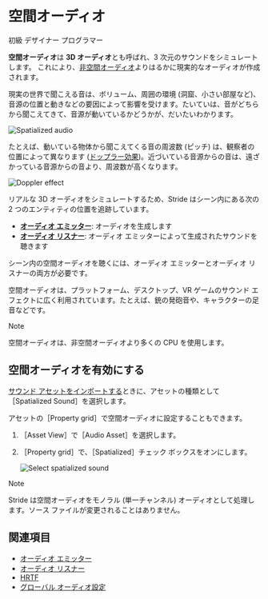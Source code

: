 # 空間オーディオ

<span class="badge text-bg-primary">初級</span>
<span class="badge text-bg-success">デザイナー</span>
<span class="badge text-bg-success">プログラマー</span>

**空間オーディオ**は **3D オーディオ**とも呼ばれ、3 次元のサウンドをシミュレートします。
これにより、[非空間オーディオ](non-spatialized-audio.md)よりはるかに現実的なオーディオが作成されます。

現実の世界で聞こえる音は、ボリューム、周囲の環境 (洞窟、小さい部屋など)、音源の位置と動きなどの要因によって影響を受けます。たいていは、音がどちらから聞こえてきて、音源が動いているかどうかが、だいたいわかります。

![Spatialized audio](media/audio-index-spatialized-audio.png)

たとえば、動いている物体から聞こえてくる音の周波数 (ピッチ) は、観察者の位置によって異なります ([ドップラー効果](https://en.wikipedia.org/wiki/Doppler_effect))。近づいている音源からの音は、遠ざかっている音源からの音より、周波数が高くなります。

![Doppler effect](media/audio-index-play-audio-doppler-effect.png)

リアルな 3D オーディオをシミュレートするため、Stride はシーン内にある次の 2 つのエンティティの位置を追跡しています。

* **[オーディオ エミッター](audio-emitters.md)**: オーディオを生成します
* **[オーディオ リスナー](audio-listeners.md)**: オーディオ エミッターによって生成されたサウンドを聴きます

シーン内の空間オーディオを聴くには、オーディオ エミッターとオーディオ リスナーの両方が必要です。

空間オーディオは、プラットフォーム、デスクトップ、VR ゲームのサウンド エフェクトに広く利用されています。たとえば、銃の発砲音や、キャラクターの足音などです。

> [!NOTE]
> 空間オーディオは、非空間オーディオより多くの CPU を使用します。

## 空間オーディオを有効にする

[サウンド アセットをインポートする](import-audio.md)ときに、アセットの種類として［Spatialized Sound］を選択します。

アセットの［Property grid］で空間オーディオに設定することもできます。

1. ［Asset View］で［Audio Asset］を選択します。

2. ［Property grid］で、［Spatialized］チェック ボックスをオンにします。

    ![Select spatialized sound](media/audio-asset-properties-property-grid-spatialized-sound.png)

> [!NOTE]
> Stride は空間オーディオをモノラル (単一チャンネル) オーディオとして処理します。ソース ファイルが変更されることはありません。

## 関連項目

* [オーディオ エミッター](audio-emitters.md)
* [オーディオ リスナー](audio-listeners.md)
* [HRTF](hrtf.md)
* [グローバル オーディオ設定](global-audio-settings.md)
